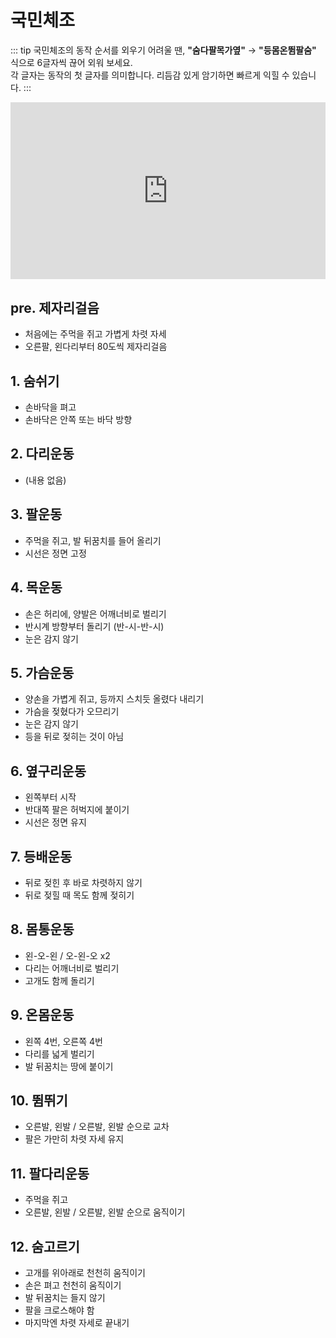 # 국민체조

::: tip
국민체조의 동작 순서를 외우기 어려울 땐, **"숨다팔목가옆"** → **"등몸온뜀팔숨"** 식으로 6글자씩 끊어 외워 보세요.  
각 글자는 동작의 첫 글자를 의미합니다. 리듬감 있게 암기하면 빠르게 익힐 수 있습니다.
:::

<div style="position: relative; padding-bottom: 56.25%; height: 0; overflow: hidden;">
  <iframe src="https://www.youtube.com/embed/Ur-E2QnXON4"
          style="position: absolute; top: 0; left: 0; width: 100%; height: 100%;"
          frameborder="0" allowfullscreen>
  </iframe>
</div>

## pre. 제자리걸음
- 처음에는 주먹을 쥐고 가볍게 차렷 자세
- 오른팔, 왼다리부터 80도씩 제자리걸음

## 1. 숨쉬기
- 손바닥을 펴고
- 손바닥은 안쪽 또는 바닥 방향

## 2. 다리운동
- (내용 없음)

## 3. 팔운동
- 주먹을 쥐고, 발 뒤꿈치를 들어 올리기
- 시선은 정면 고정

## 4. 목운동
- 손은 허리에, 양발은 어깨너비로 벌리기
- 반시계 방향부터 돌리기 (반-시-반-시)
- 눈은 감지 않기

## 5. 가슴운동
- 양손을 가볍게 쥐고, 등까지 스치듯 올렸다 내리기
- 가슴을 젖혔다가 오므리기
- 눈은 감지 않기
- 등을 뒤로 젖히는 것이 아님

## 6. 옆구리운동
- 왼쪽부터 시작
- 반대쪽 팔은 허벅지에 붙이기
- 시선은 정면 유지

## 7. 등배운동
- 뒤로 젖힌 후 바로 차렷하지 않기
- 뒤로 젖힐 때 목도 함께 젖히기

## 8. 몸통운동
- 왼-오-왼 / 오-왼-오 x2
- 다리는 어깨너비로 벌리기
- 고개도 함께 돌리기

## 9. 온몸운동
- 왼쪽 4번, 오른쪽 4번
- 다리를 넓게 벌리기
- 발 뒤꿈치는 땅에 붙이기

## 10. 뜀뛰기
- 오른발, 왼발 / 오른발, 왼발 순으로 교차
- 팔은 가만히 차렷 자세 유지

## 11. 팔다리운동
- 주먹을 쥐고
- 오른발, 왼발 / 오른발, 왼발 순으로 움직이기

## 12. 숨고르기
- 고개를 위아래로 천천히 움직이기
- 손은 펴고 천천히 움직이기
- 발 뒤꿈치는 들지 않기
- 팔을 크로스해야 함
- 마지막엔 차렷 자세로 끝내기
